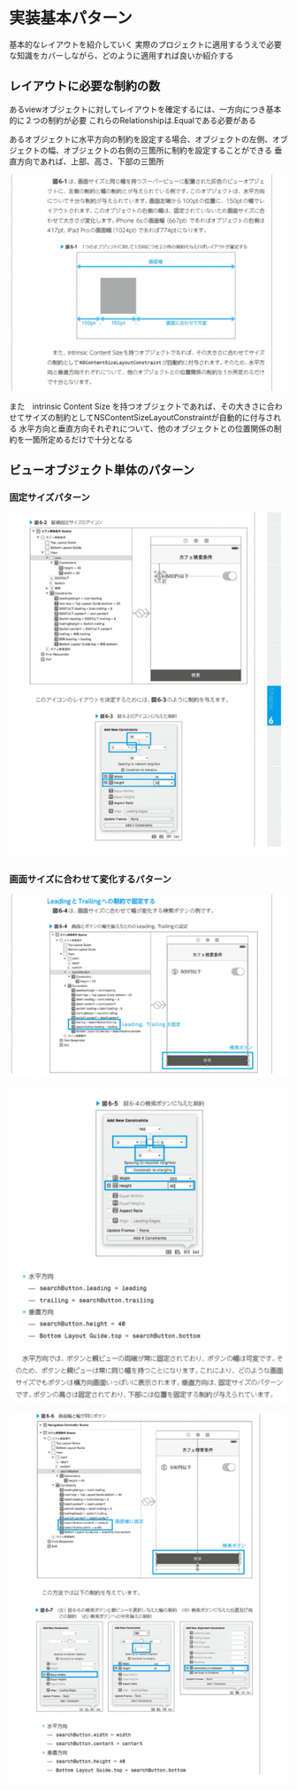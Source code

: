 # 実装基本パターン

基本的なレイアウトを紹介していく
実際のプロジェクトに適用するうえで必要な知識をカバーしながら、どのように適用すれば良いか紹介する

## レイアウトに必要な制約の数

あるviewオブジェクトに対してレイアウトを確定するには、一方向につき基本的に２つの制約が必要
これらのRelationshipは.Equalである必要がある

あるオブジェクトに水平方向の制約を設定する場合、オブジェクトの左側、オブジェクトの幅、オブジェクトの右側の三箇所に制約を設定することができる
垂直方向であれば、上部、高さ、下部の三箇所

![参考図](image/6-1.png)

また　intrinsic Content Size を持つオブジェクトであれば、その大きさに合わせてサイズの制約としてNSContentSizeLayoutConstraintが自動的に付与される
水平方向と垂直方向それぞれについて、他のオブジェクトとの位置関係の制約を一箇所定めるだけで十分となる

## ビューオブジェクト単体のパターン

### 固定サイズパターン

![](image/6-2.png)

### 画面サイズに合わせて変化するパターン

![参考図](image/6-3.png)

![参考図](image/6-4.png)

![参考図](image/6-5.png)
